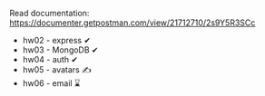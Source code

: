 
Read documentation: https://documenter.getpostman.com/view/21712710/2s9Y5R3SCc

- hw02 - express  ✔
- hw03 - MongoDB  ✔
- hw04 - auth  ✔
- hw05 - avatars ✍
- hw06 - email ⌛
